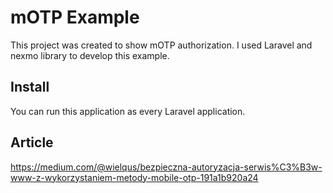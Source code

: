 # mOTP Example
This project was created to show mOTP authorization. I used Laravel and nexmo library to develop this example.

## Install
You can run this application as every Laravel application.

## Article
https://medium.com/@wielqus/bezpieczna-autoryzacja-serwis%C3%B3w-www-z-wykorzystaniem-metody-mobile-otp-191a1b920a24
